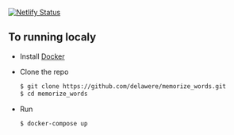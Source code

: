 [![Netlify Status](https://api.netlify.com/api/v1/badges/7590609f-4049-4acb-8447-64b072fb9b15/deploy-status)](https://app.netlify.com/sites/learnic/deploys)

## To running localy

 - Install [Docker](https://www.docker.com/get-started)

- Clone the repo

    ```sh
    $ git clone https://github.com/delawere/memorize_words.git
    $ cd memorize_words
    ```

- Run

    ```sh
    $ docker-compose up
    ```
